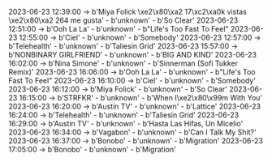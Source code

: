 2023-06-23 12:39:00 -> b'Miya Folick \xe2\x80\xa2 17\xc2\xa0k vistas \xe2\x80\xa2 264 me gusta' - b'unknown' - b'So Clear'
2023-06-23 12:51:00 -> b'Ooh La La' - b'unknown' - b"Life's Too Fast To Feel"
2023-06-23 12:55:00 -> b'Ciel' - b'unknown' - b'Somebody'
2023-06-23 12:57:00 -> b'Telehealth' - b'unknown' - b'Taliesin Grid'
2023-06-23 15:57:00 -> b'NONBINARY GIRLFRIEND' - b'unknown' - b'BIG AND KIND'
2023-06-23 16:02:00 -> b'Nina Simone' - b'unknown' - b'Sinnerman (Sofi Tukker Remix)'
2023-06-23 16:06:00 -> b'Ooh La La' - b'unknown' - b"Life's Too Fast To Feel"
2023-06-23 16:10:00 -> b'Ciel' - b'unknown' - b'Somebody'
2023-06-23 16:12:00 -> b'Miya Folick' - b'unknown' - b'So Clear'
2023-06-23 16:15:00 -> b'STRFKR' - b'unknown' - b'When I\xe2\x80\x99m With You'
2023-06-23 16:20:00 -> b'Austin TV' - b'unknown' - b'Lattice'
2023-06-23 16:24:00 -> b'Telehealth' - b'unknown' - b'Taliesin Grid'
2023-06-23 16:29:00 -> b'Austin TV' - b'unknown' - b'Hasta Las Hifas, Un Micelio'
2023-06-23 16:34:00 -> b'Vagabon' - b'unknown' - b'Can I Talk My Shit?'
2023-06-23 16:37:00 -> b'Bonobo' - b'unknown' - b'Migration'
2023-06-23 17:05:00 -> b'Bonobo' - b'unknown' - b'Migration'
